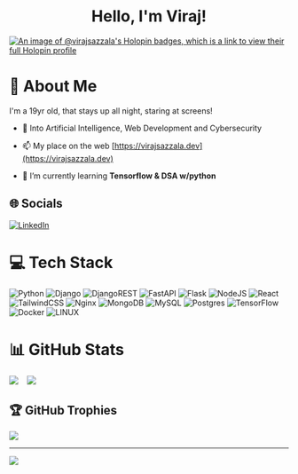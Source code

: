 <h1 align="center">Hello, I'm Viraj!</h3>

[![An image of @virajsazzala's Holopin badges, which is a link to view their full Holopin profile](https://holopin.me/virajsazzala)](https://holopin.io/@virajsazzala)

# 💫 About Me

I'm a 19yr old, that stays up all night, staring at screens! <br>

- 📝 Into Artificial Intelligence, Web Development and Cybersecurity <br>

- 📫 My place on the web [https://virajsazzala.dev](https://virajsazzala.dev)

- 🌱 I’m currently learning **Tensorflow & DSA w/python**


## 🌐 Socials
[![LinkedIn](https://img.shields.io/badge/LinkedIn-%230077B5.svg?logo=linkedin&logoColor=white)](https://linkedin.com/in/sng-viraj-reddy) 

# 💻 Tech Stack
![Python](https://img.shields.io/badge/python-3670A0?style=for-the-badge&logo=python&logoColor=ffdd54) ![Django](https://img.shields.io/badge/django-%23092E20.svg?style=for-the-badge&logo=django&logoColor=white) ![DjangoREST](https://img.shields.io/badge/DJANGO-REST-ff1709?style=for-the-badge&logo=django&logoColor=white&color=ff1709&labelColor=gray) ![FastAPI](https://img.shields.io/badge/FastAPI-005571?style=for-the-badge&logo=fastapi) ![Flask](https://img.shields.io/badge/flask-%23000.svg?style=for-the-badge&logo=flask&logoColor=white) ![NodeJS](https://img.shields.io/badge/node.js-6DA55F?style=for-the-badge&logo=node.js&logoColor=white) ![React](https://img.shields.io/badge/react-%2320232a.svg?style=for-the-badge&logo=react&logoColor=%2361DAFB) ![TailwindCSS](https://img.shields.io/badge/tailwindcss-%2338B2AC.svg?style=for-the-badge&logo=tailwind-css&logoColor=white) ![Nginx](https://img.shields.io/badge/nginx-%23009639.svg?style=for-the-badge&logo=nginx&logoColor=white) ![MongoDB](https://img.shields.io/badge/MongoDB-%234ea94b.svg?style=for-the-badge&logo=mongodb&logoColor=white) ![MySQL](https://img.shields.io/badge/mysql-%2300000f.svg?style=for-the-badge&logo=mysql&logoColor=white) ![Postgres](https://img.shields.io/badge/postgres-%23316192.svg?style=for-the-badge&logo=postgresql&logoColor=white) ![TensorFlow](https://img.shields.io/badge/TensorFlow-%23FF6F00.svg?style=for-the-badge&logo=TensorFlow&logoColor=white) ![Docker](https://img.shields.io/badge/docker-%230db7ed.svg?style=for-the-badge&logo=docker&logoColor=white) ![LINUX](https://img.shields.io/badge/Linux-FCC624?style=for-the-badge&logo=linux&logoColor=black)
# 📊 GitHub Stats
![](https://github-readme-streak-stats.herokuapp.com/?user=virajsazzala&theme=dark&hide_border=false)&nbsp;&nbsp;&nbsp;
![](https://github-readme-stats.vercel.app/api/top-langs/?username=virajsazzala&theme=dark&hide_border=false&include_all_commits=true&count_private=true&layout=compact)

## 🏆 GitHub Trophies
![](https://github-profile-trophy.vercel.app/?username=virajsazzala&theme=onestar&no-frame=false&no-bg=false&margin-w=4)

---
[![](https://visitcount.itsvg.in/api?id=virajsazzala&icon=5&color=12)](https://visitcount.itsvg.in)

<!-- Proudly created with GPRM ( https://gprm.itsvg.in ) -->
